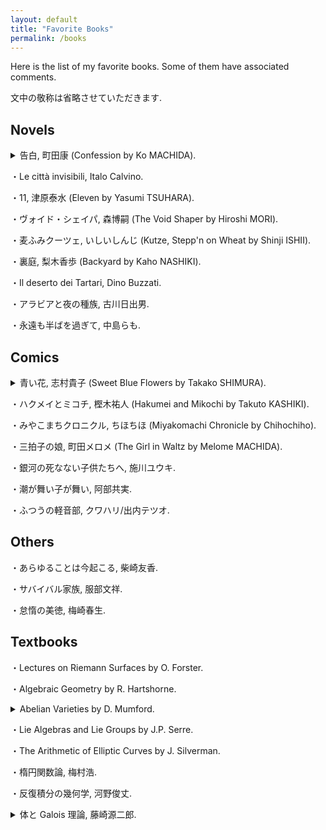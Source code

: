 ```yaml
---
layout: default
title: "Favorite Books"
permalink: /books
---
```


Here is the list of my favorite books. Some of them have associated comments.

文中の敬称は省略させていただきます.

## Novels

<details>

<summary>告白, 町田康 (Confession by Ko MACHIDA).</summary>

The best novel I have ever read.

</details>

・Le città invisibili, Italo Calvino.

・11, 津原泰水 (Eleven by Yasumi TSUHARA).

・ヴォイド・シェイパ, 森博嗣 (The Void Shaper by Hiroshi MORI).

・麦ふみクーツェ, いしいしんじ (Kutze, Stepp'n on Wheat by Shinji ISHII).

・裏庭, 梨木香歩 (Backyard by Kaho NASHIKI).

・Il deserto dei Tartari, Dino Buzzati.

・アラビアと夜の種族, 古川日出男.

・永遠も半ばを過ぎて, 中島らも.

## Comics

<details>

<summary>青い花, 志村貴子 (Sweet Blue Flowers by Takako SHIMURA).</summary>

I often visit Kamakura-city, the place where the story takes place.

</details>

・ハクメイとミコチ, 樫木祐人 (Hakumei and Mikochi by Takuto KASHIKI).

・みやこまちクロニクル, ちほちほ (Miyakomachi Chronicle by Chihochiho).

・三拍子の娘, 町田メロメ (The Girl in Waltz by Melome MACHIDA).

・銀河の死なない子供たちへ, 施川ユウキ.

・潮が舞い子が舞い, 阿部共実.

・ふつうの軽音部, クワハリ/出内テツオ.

## Others

・あらゆることは今起こる, 柴崎友香.

・サバイバル家族, 服部文祥.

・怠惰の美徳, 梅崎春生.

## Textbooks

・Lectures on Riemann Surfaces by O. Forster.

・Algebraic Geometry by R. Hartshorne.

<details>

<summary>Abelian Varieties by D. Mumford.</summary>

I organize the reading seminar at Keio since 2024.08.

The (unpublished) manuscript of Edixhoven-Moonen-van der Geer's AV is also great.

</details>

・Lie Algebras and Lie Groups by J.P. Serre.

・The Arithmetic of Elliptic Curves by J. Silverman.

・楕円関数論, 梅村浩.

・反復積分の幾何学, 河野俊丈.

<details>

<summary>体と Galois 理論, 藤崎源二郎.</summary>

学部生の頃に夢中になって読みました.

</details>
